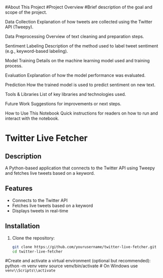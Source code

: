 #About This Project
#Project Overview
#Brief description of the goal and scope of the project.

Data Collection
Explanation of how tweets are collected using the Twitter API (Tweepy).

Data Preprocessing
Overview of text cleaning and preparation steps.

Sentiment Labeling
Description of the method used to label tweet sentiment (e.g., keyword-based labeling).

Model Training
Details on the machine learning model used and training process.

Evaluation
Explanation of how the model performance was evaluated.

Prediction
How the trained model is used to predict sentiment on new text.

Tools & Libraries
List of key libraries and technologies used.

Future Work
Suggestions for improvements or next steps.

How to Use This Notebook
Quick instructions for readers on how to run and interact with the notebook.
# Twitter Live Fetcher

## Description
A Python-based application that connects to the Twitter API using Tweepy and fetches live tweets based on a keyword.

## Features
- Connects to the Twitter API
- Fetches live tweets based on a keyword
- Displays tweets in real-time

## Installation

1. Clone the repository:
   ```bash
   git clone https://github.com/yourusername/twitter-live-fetcher.git
   cd twitter-live-fetcher
   ```
#Create and activate a virtual environment (optional but recommended):
python -m venv venv
source venv/bin/activate  # On Windows use `venv\\Scripts\\activate`

